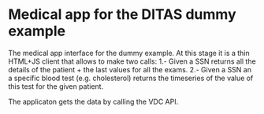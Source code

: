 # Medical app for the DITAS dummy example

The medical app interface for the dummy example. At this stage it is a thin HTML+JS client that allows to make two calls:
1.- Given a SSN returns all the details of the patient + the last values for all the exams.
2.- Given a SSN an a specific blood test (e.g. cholesterol) returns the timeseries of the value of this test for the given patient.

The applicaton gets the data by calling the VDC API.
